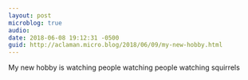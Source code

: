 ```yaml
---
layout: post
microblog: true
audio: 
date: 2018-06-08 19:12:31 -0500
guid: http://aclaman.micro.blog/2018/06/09/my-new-hobby.html
---
```

My new hobby is watching people watching people watching squirrels
